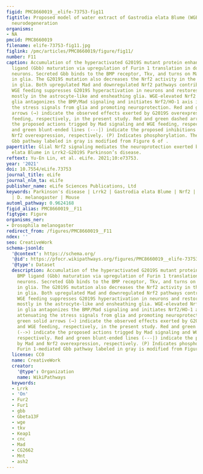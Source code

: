 ```yaml
---
figid: PMC8660019__elife-73753-fig11
figtitle: Proposed model of water extract of Gastrodia elata Blume (WGE) in the G2019S-induced
  neurodegeneration
organisms:
- NA
pmcid: PMC8660019
filename: elife-73753-fig11.jpg
figlink: /pmc/articles/PMC8660019/figure/fig11/
number: F11
caption: Accumulation of the hyperactivated G2019S mutant protein enhances the BMP
  ligand (Gbb) maturation via upregulation of Furin 1 translation in dopaminergic
  neurons. Secreted Gbb binds to the BMP receptor, Tkv, and turns on Mad signaling
  in glia. The G2019S mutation also decreases the Nrf2 activity in the brain, particularly
  in glia. Both upregulated Mad and downregulated Nrf2 pathways contribute to neurodegeneration.
  WGE feeding suppresses G2019S hyperactivation in neurons and restores Nrf2 activity
  mostly in the astrocyte-like and ensheathing glia. WGE-elevated Nrf2 activity in
  glia antagonizes the BMP/Mad signaling and initiates Nrf2/HO-1 axis in glia, attenuating
  the stress signals from glia and promoting neuroprotection. Red and green solid
  arrows (→) indicate the observed effects exerted by G2019S overexpression and WGE
  feeding, respectively, in the present study. Red and green dashed arrows (-->) indicate
  the proposed actions trigged by Mad signaling and WGE feeding, respectively. Red
  and green blunt-ended lines (---|) indicate the proposed inhibitions by Mad and
  Nrf2 overexpression, respectively. (P) Indicates phosphorylation. The Furin 1-mediated
  Gbb pathway labeled in gray is modified from Figure 6 of .
papertitle: Glial Nrf2 signaling mediates the neuroprotection exerted by Gastrodia
  elata Blume in Lrrk2-G2019S Parkinson’s disease.
reftext: Yu-En Lin, et al. eLife. 2021;10:e73753.
year: '2021'
doi: 10.7554/eLife.73753
journal_title: eLife
journal_nlm_ta: eLife
publisher_name: eLife Sciences Publications, Ltd
keywords: Parkinson's disease | Lrrk2 | Gastrodia elata Blume | Nrf2 | BMP/Mad | glia
  | D. melanogaster | Mouse
automl_pathway: 0.9624168
figid_alias: PMC8660019__F11
figtype: Figure
organisms_ner:
- Drosophila melanogaster
redirect_from: /figures/PMC8660019__F11
ndex: ''
seo: CreativeWork
schema-jsonld:
  '@context': https://schema.org/
  '@id': https://pfocr.wikipathways.org/figures/PMC8660019__elife-73753-fig11.html
  '@type': Dataset
  description: Accumulation of the hyperactivated G2019S mutant protein enhances the
    BMP ligand (Gbb) maturation via upregulation of Furin 1 translation in dopaminergic
    neurons. Secreted Gbb binds to the BMP receptor, Tkv, and turns on Mad signaling
    in glia. The G2019S mutation also decreases the Nrf2 activity in the brain, particularly
    in glia. Both upregulated Mad and downregulated Nrf2 pathways contribute to neurodegeneration.
    WGE feeding suppresses G2019S hyperactivation in neurons and restores Nrf2 activity
    mostly in the astrocyte-like and ensheathing glia. WGE-elevated Nrf2 activity
    in glia antagonizes the BMP/Mad signaling and initiates Nrf2/HO-1 axis in glia,
    attenuating the stress signals from glia and promoting neuroprotection. Red and
    green solid arrows (→) indicate the observed effects exerted by G2019S overexpression
    and WGE feeding, respectively, in the present study. Red and green dashed arrows
    (-->) indicate the proposed actions trigged by Mad signaling and WGE feeding,
    respectively. Red and green blunt-ended lines (---|) indicate the proposed inhibitions
    by Mad and Nrf2 overexpression, respectively. (P) Indicates phosphorylation. The
    Furin 1-mediated Gbb pathway labeled in gray is modified from Figure 6 of .
  license: CC0
  name: CreativeWork
  creator:
    '@type': Organization
    name: WikiPathways
  keywords:
  - Lrrk
  - 'On'
  - Fur2
  - Fur1
  - gbb
  - Gbeta13F
  - wge
  - tkv
  - Keap1
  - cnc
  - Mad
  - CG2662
  - Mnt
  - ash2
---
```

